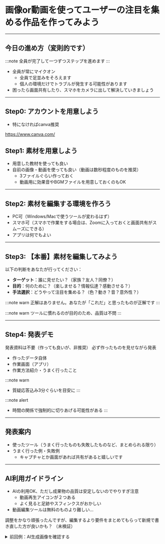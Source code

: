 # 画像or動画を使ってユーザーの注目を集める作品を作ってみよう

---

## 今日の進め方（変則的です）
:::note
全員が完了して一つずつステップを進めます
:::

- 全員が常にマイクオン
  - 全員で足並みをそろえます
  - 個人の環境だけでトラブルが発生する可能性があります
- 困ったら画面共有したり、スマホをカメラに出して解決していきましょう

---

## Step0: アカウントを用意しよう
- 特になければcanva推奨

https://www.canva.com/

## Step1: 素材を用意しよう
- 用意した教材を使っても良い
- 自前の画像・動画を使っても良い（動画は数秒程度のものを推奨）
  - 3ファイルぐらい作っておく
  - 動画用に効果音やBGMファイルを用意しておくのもOK

---

## Step2: 素材を編集する環境を作ろう
- PC可（Windows/Macで使うツールが変わるはず）
- スマホ可（スマホで作業をする場合は、Zoomに入っておくと画面共有がスムーズにできる）
- アプリは何でもよい

---

## Step3: 【本番】素材を編集してみよう
以下の判断をあなたが行ってください：

- **ターゲット**：誰に見せたい？（家族？友人？同僚？）
- **目的**：何のために？（楽しませる？情報伝達？感動させる？）
- **手法選択**：どうやって注目を集める？（色？動き？音？意外性？）

:::note warn
正解はありません。あなたが「これだ」と思ったものが正解です
:::

:::note warn
ツールに慣れるのが目的のため、品質は不問
:::

---

## Step4: 発表デモ
発表資料は不要（作っても良いが、非推奨）
必ず作ったものを見せながら発表

- 作ったデータ自体
- 作業画面（アプリ）
- 作業方法紹介・うまく行ったこと

:::note warn
- 質疑応答込み3分ぐらいを目安に
:::

:::note alert
- 時間の関係で強制的に切りあげる可能性がある
:::

---

## 発表案内
- 使ったツール（うまく行ったものも失敗したものなど、まとめられる限り）
- うまく行った例・失敗例
  - キャプチャとか画面があれば共有があると嬉しいです

---

## AI利用ガイドライン
- AIの利用OK、ただし成果物の品質は安定しないのでやりすぎ注意
  - 動画再生アイコンが２つある
  - よく見ると足跡やスフィンクスがおかしい
- 動画編集ツールは無料のものより難しい…

調整をかなり頑張ったんですが、編集するより要件をまとめてもらって新規で書き直した方が良いかも？
（未検証）

<details><summary>前回例：AI生成画像を確認する</summary>

![image.png](https://qiita-image-store.s3.ap-northeast-1.amazonaws.com/0/122800/2d266ce4-109a-451b-9cc2-6b534d27ed7a.png)

</details>


